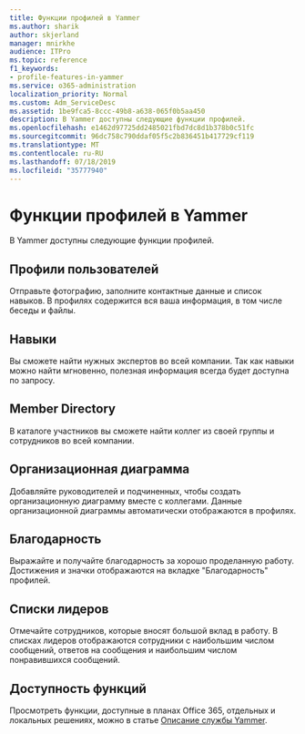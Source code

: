 ```yaml
---
title: Функции профилей в Yammer
ms.author: sharik
author: skjerland
manager: mnirkhe
audience: ITPro
ms.topic: reference
f1_keywords:
- profile-features-in-yammer
ms.service: o365-administration
localization_priority: Normal
ms.custom: Adm_ServiceDesc
ms.assetid: 1be9fca5-8ccc-49b8-a638-065f0b5aa450
description: В Yammer доступны следующие функции профилей.
ms.openlocfilehash: e1462d97725dd2485021fbd7dc8d1b378b0c51fc
ms.sourcegitcommit: 96dc758c790ddaf05f5c2b836451b417729cf119
ms.translationtype: MT
ms.contentlocale: ru-RU
ms.lasthandoff: 07/18/2019
ms.locfileid: "35777940"
---
```

# <a name="profile-features-in-yammer"></a>Функции профилей в Yammer

В Yammer доступны следующие функции профилей.
  
## <a name="user-profiles"></a>Профили пользователей
<a name="bkmk_UserProfiles"> </a>

Отправьте фотографию, заполните контактные данные и список навыков. В профилях содержится вся ваша информация, в том числе беседы и файлы.
  
## <a name="expertise"></a>Навыки
<a name="bkmk_Expertise"> </a>

Вы сможете найти нужных экспертов во всей компании. Так как навыки можно найти мгновенно, полезная информация всегда будет доступна по запросу.
  
## <a name="member-directory"></a>Member Directory
<a name="bkmk_MemberDirectory"> </a>

В каталоге участников вы сможете найти коллег из своей группы и сотрудников во всей компании.
  
## <a name="org-chart"></a>Организационная диаграмма
<a name="bkmk_OrgChart"> </a>

Добавляйте руководителей и подчиненных, чтобы создать организационную диаграмму вместе с коллегами. Данные организационной диаграммы автоматически отображаются в профилях.
  
## <a name="praise"></a>Благодарность
<a name="bkmk_Praise"> </a>

Выражайте и получайте благодарность за хорошо проделанную работу. Достижения и значки отображаются на вкладке "Благодарность" профилей.
  
## <a name="leaderboards"></a>Списки лидеров
<a name="bkmk_Leaderboards"> </a>

Отмечайте сотрудников, которые вносят большой вклад в работу. В списках лидеров отображаются сотрудники с наибольшим числом сообщений, ответов на сообщения и наибольшим числом понравившихся сообщений.
  
## <a name="feature-availability"></a>Доступность функций
<a name="bkmk_Leaderboards"> </a>

Просмотреть функции, доступные в планах Office 365, отдельных и локальных решениях, можно в статье [Описание службы Yammer](yammer-service-description.md).
  

